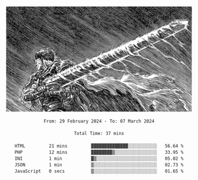 <!-- Profile image -->
<p align="center">
 <img src="assets/bpD2ohb.png" width="1080px">
</p>
<!-- Profile image end -->

<div align="center">
<!--START_SECTION:waka-->

```txt
From: 29 February 2024 - To: 07 March 2024

Total Time: 37 mins

HTML         21 mins         ▓▓▓▓▓▓▓▓▓▓▓▓▓▓░░░░░░░░░░░   56.64 %
PHP          12 mins         ▓▓▓▓▓▓▓▓▒░░░░░░░░░░░░░░░░   33.95 %
INI          1 min           ▓▒░░░░░░░░░░░░░░░░░░░░░░░   05.02 %
JSON         1 min           ▒░░░░░░░░░░░░░░░░░░░░░░░░   02.73 %
JavaScript   0 secs          ▒░░░░░░░░░░░░░░░░░░░░░░░░   01.65 %
```

<!--END_SECTION:waka-->
</div>
